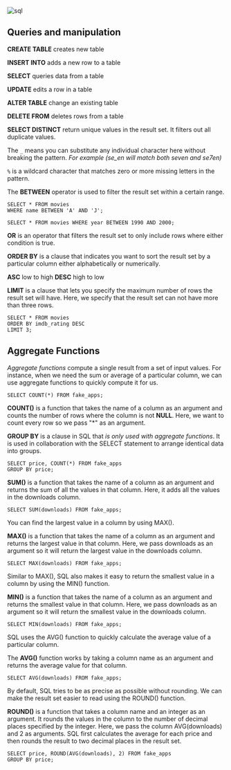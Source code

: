 ![sql](https://www.concurrency.com/getmedia/e0f69a92-832a-4680-b8ae-a1e02407d80a/SQL-Database-(generic).png.aspx?width=256&height=256&ext=.png)

## Queries and manipulation

**CREATE TABLE** creates new table


**INSERT INTO** adds a new row to a table


**SELECT** queries data from a table


**UPDATE** edits a row in a table


**ALTER TABLE** change an existing table


**DELETE FROM** deletes rows from a table


**SELECT DISTINCT** return unique values in the result set. It filters out all duplicate values.


The ```_``` means you can substitute any individual character here without breaking the pattern. 
*For example (se_en will match both seven and se7en)*


```%``` is a wildcard character that matches zero or more missing letters in the pattern.

The **BETWEEN** operator is used to filter the result set within a certain range. 

```
SELECT * FROM movies
WHERE name BETWEEN 'A' AND 'J';
```

```
SELECT * FROM movies WHERE year BETWEEN 1990 AND 2000;
```

**OR** is an operator that filters the result set to only include rows where either condition is true. 

**ORDER BY** is a clause that indicates you want to sort the result set by a particular column either alphabetically or numerically.

**ASC** low to high
**DESC** high to low

**LIMIT** is a clause that lets you specify the maximum number of rows the result set will have. Here, we specify that the result set can not have more than three rows.

```
SELECT * FROM movies
ORDER BY imdb_rating DESC
LIMIT 3;
```

## Aggregate Functions
_Aggregate functions_ compute a single result from a set of input values. For instance, when we need the sum or average of a particular column, we can use aggregate functions to quickly compute it for us.

```
SELECT COUNT(*) FROM fake_apps;
```

**COUNT()** is a function that takes the name of a column as an argument and counts the number of rows where the column is not **NULL**. Here, we want to count every row so we pass "*" as an argument.

**GROUP BY** is a clause in SQL that _is only used with aggregate functions_. It is used in collaboration with the SELECT statement to arrange identical data into groups.

```
SELECT price, COUNT(*) FROM fake_apps
GROUP BY price;
```

**SUM()** is a function that takes the name of a column as an argument and returns the sum of all the values in that column. Here, it adds all the values in the downloads column.

```
SELECT SUM(downloads) FROM fake_apps;
```

You can find the largest value in a column by using MAX().

**MAX()** is a function that takes the name of a column as an argument and returns the largest value in that column. Here, we pass downloads as an argument so it will return the largest value in the downloads column.

```
SELECT MAX(downloads) FROM fake_apps;
```

Similar to MAX(), SQL also makes it easy to return the smallest value in a column by using the MIN() function.

**MIN()** is a function that takes the name of a column as an argument and returns the smallest value in that column. Here, we pass downloads as an argument so it will return the smallest value in the downloads column.

```
SELECT MIN(downloads) FROM fake_apps;
```

SQL uses the AVG() function to quickly calculate the average value of a particular column.

The **AVG()** function works by taking a column name as an argument and returns the average value for that column.

```
SELECT AVG(downloads) FROM fake_apps;
```

By default, SQL tries to be as precise as possible without rounding. We can make the result set easier to read using the ROUND() function.

**ROUND()** is a function that takes a column name and an integer as an argument. It rounds the values in the column to the number of decimal places specified by the integer. Here, we pass the column AVG(downloads) and 2 as arguments. SQL first calculates the average for each price and then rounds the result to two decimal places in the result set.

```
SELECT price, ROUND(AVG(downloads), 2) FROM fake_apps
GROUP BY price;
```
